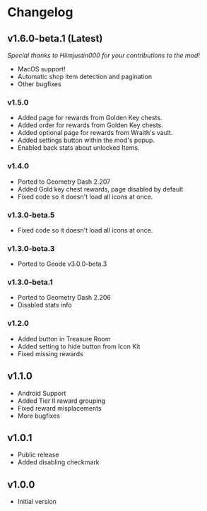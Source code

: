 # Changelog

## <cg>v1.6.0-beta.1 (Latest)</c>

*Special thanks to <co>Hiimjustin000</c> for your contributions to the mod!*
* <cp>MacOS support!</c>
* <co>Automatic shop item detection and pagination</c>
* Other bugfixes

### <cb>v1.5.0</c>

* <cg>Added</c> page for rewards from Golden Key chests.
* <cg>Added</c> order for rewards from Golden Key chests.
* <cg>Added</c> optional page for rewards from Wraith's vault.
* <cg>Added</c> settings button within the mod's popup.
* <cy>Enabled</c> back stats about unlocked Items.

### <cb>v1.4.0</c>

* <co>Ported to Geometry Dash 2.207</c>
* <cg>Added</c> Gold key chest rewards, page disabled by default
* <cy>Fixed</c> code so it doesn't load all icons at once.

### <cb>v1.3.0-beta.5</c>

* <cy>Fixed</c> code so it doesn't load all icons at once.

### <cb>v1.3.0-beta.3</c>

* <co>Ported to Geode v3.0.0-beta.3</c>

### <cb>v1.3.0-beta.1</c>

* <co>Ported to Geometry Dash 2.206</c>
* <cr>Disabled</c> stats info

### <cb>v1.2.0</c>

* <cg>Added</c> button in Treasure Room
* <cg>Added</c> setting to hide button from Icon Kit
* <cy>Fixed</c> missing rewards

## <cb>v1.1.0</c>

* <cp>Android Support</c>
* <cg>Added</c> Tier II reward grouping
* <cy>Fixed</c> reward misplacements
* More bugfixes

## <cb>v1.0.1</c>

* <cp>Public release</c>
* <cg>Added</c> disabling checkmark

## <cb>v1.0.0</c>

* <cp>Initial version</c>